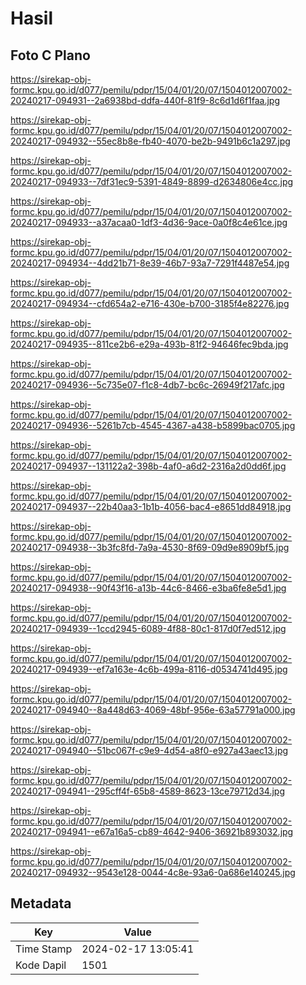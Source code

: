 # Hasil

## Foto C Plano

https://sirekap-obj-formc.kpu.go.id/d077/pemilu/pdpr/15/04/01/20/07/1504012007002-20240217-094931--2a6938bd-ddfa-440f-81f9-8c6d1d6f1faa.jpg

https://sirekap-obj-formc.kpu.go.id/d077/pemilu/pdpr/15/04/01/20/07/1504012007002-20240217-094932--55ec8b8e-fb40-4070-be2b-9491b6c1a297.jpg

https://sirekap-obj-formc.kpu.go.id/d077/pemilu/pdpr/15/04/01/20/07/1504012007002-20240217-094933--7df31ec9-5391-4849-8899-d2634806e4cc.jpg

https://sirekap-obj-formc.kpu.go.id/d077/pemilu/pdpr/15/04/01/20/07/1504012007002-20240217-094933--a37acaa0-1df3-4d36-9ace-0a0f8c4e61ce.jpg

https://sirekap-obj-formc.kpu.go.id/d077/pemilu/pdpr/15/04/01/20/07/1504012007002-20240217-094934--4dd21b71-8e39-46b7-93a7-7291f4487e54.jpg

https://sirekap-obj-formc.kpu.go.id/d077/pemilu/pdpr/15/04/01/20/07/1504012007002-20240217-094934--cfd654a2-e716-430e-b700-3185f4e82276.jpg

https://sirekap-obj-formc.kpu.go.id/d077/pemilu/pdpr/15/04/01/20/07/1504012007002-20240217-094935--811ce2b6-e29a-493b-81f2-94646fec9bda.jpg

https://sirekap-obj-formc.kpu.go.id/d077/pemilu/pdpr/15/04/01/20/07/1504012007002-20240217-094936--5c735e07-f1c8-4db7-bc6c-26949f217afc.jpg

https://sirekap-obj-formc.kpu.go.id/d077/pemilu/pdpr/15/04/01/20/07/1504012007002-20240217-094936--5261b7cb-4545-4367-a438-b5899bac0705.jpg

https://sirekap-obj-formc.kpu.go.id/d077/pemilu/pdpr/15/04/01/20/07/1504012007002-20240217-094937--131122a2-398b-4af0-a6d2-2316a2d0dd6f.jpg

https://sirekap-obj-formc.kpu.go.id/d077/pemilu/pdpr/15/04/01/20/07/1504012007002-20240217-094937--22b40aa3-1b1b-4056-bac4-e8651dd84918.jpg

https://sirekap-obj-formc.kpu.go.id/d077/pemilu/pdpr/15/04/01/20/07/1504012007002-20240217-094938--3b3fc8fd-7a9a-4530-8f69-09d9e8909bf5.jpg

https://sirekap-obj-formc.kpu.go.id/d077/pemilu/pdpr/15/04/01/20/07/1504012007002-20240217-094938--90f43f16-a13b-44c6-8466-e3ba6fe8e5d1.jpg

https://sirekap-obj-formc.kpu.go.id/d077/pemilu/pdpr/15/04/01/20/07/1504012007002-20240217-094939--1ccd2945-6089-4f88-80c1-817d0f7ed512.jpg

https://sirekap-obj-formc.kpu.go.id/d077/pemilu/pdpr/15/04/01/20/07/1504012007002-20240217-094939--ef7a163e-4c6b-499a-8116-d0534741d495.jpg

https://sirekap-obj-formc.kpu.go.id/d077/pemilu/pdpr/15/04/01/20/07/1504012007002-20240217-094940--8a448d63-4069-48bf-956e-63a57791a000.jpg

https://sirekap-obj-formc.kpu.go.id/d077/pemilu/pdpr/15/04/01/20/07/1504012007002-20240217-094940--51bc067f-c9e9-4d54-a8f0-e927a43aec13.jpg

https://sirekap-obj-formc.kpu.go.id/d077/pemilu/pdpr/15/04/01/20/07/1504012007002-20240217-094941--295cff4f-65b8-4589-8623-13ce79712d34.jpg

https://sirekap-obj-formc.kpu.go.id/d077/pemilu/pdpr/15/04/01/20/07/1504012007002-20240217-094941--e67a16a5-cb89-4642-9406-36921b893032.jpg

https://sirekap-obj-formc.kpu.go.id/d077/pemilu/pdpr/15/04/01/20/07/1504012007002-20240217-094932--9543e128-0044-4c8e-93a6-0a686e140245.jpg


## Metadata

| Key        | Value               |
| ---------- | ------------------- |
| Time Stamp | 2024-02-17 13:05:41 |
| Kode Dapil | 1501                |




